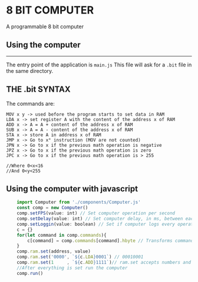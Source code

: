 # 8 BIT COMPUTER

A programmable 8 bit computer

## Using the computer
---
The entry point of the application is `main.js`
This file will ask for a `.bit` file in the same directory.

## THE .bit SYNTAX
 
The commands are: 
```
MOV x y -> used before the program starts to set data in RAM
LDA x -> set register A with the content of the address x of RAM
ADD x -> A = A + content of the address x of RAM
SUB x -> A = A - content of the address x of RAM
STA x -> store A in address x of RAM
JMP x -> Go to x° instruction (MOV are not counted)
JPN x -> Go to x if the previous math operation is negative
JPZ x -> Go to x if the previous math operation is zero
JPC x -> Go to x if the previous math operation is > 255

//Where 0<x<16
//And 0<y<255
```

## Using the computer with javascript

```javascript
    import Computer from './components/Computer.js'
    const comp = new Computer()
    comp.setFPS(value: int) // Set computer operation per second
    comp.setDelay(value: int) // Set computer delay, in ms, between each operation
    comp.setLoggin(value: boolean) // Set if computer logs every operation
    c = {}
    for(let command in comp.commands){
        c[command] = comp.commands[command].hbyte // Transforms commands in 4bits(Half-Byte)
    }
    comp.ram.set(address, value)
    comp.ram.set('0000', `${c.LDA}0001`) // 00010001
    comp.ram.set(1     , `${c.ADD}1111`)// ram.set accepts numbers and 4bit strings
    //After everything is set run the computer
    comp.run()

```
